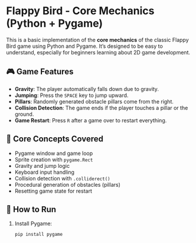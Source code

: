 # Flappy Bird - Core Mechanics (Python + Pygame)

This is a basic implementation of the **core mechanics** of the classic Flappy Bird game using Python and Pygame. It’s designed to be easy to understand, especially for beginners learning about 2D game development.

## 🎮 Game Features

- **Gravity**: The player automatically falls down due to gravity.
- **Jumping**: Press the `SPACE` key to jump upward.
- **Pillars**: Randomly generated obstacle pillars come from the right.
- **Collision Detection**: The game ends if the player touches a pillar or the ground.
- **Game Restart**: Press `R` after a game over to restart everything.

## 🧠 Core Concepts Covered

- Pygame window and game loop
- Sprite creation with `pygame.Rect`
- Gravity and jump logic
- Keyboard input handling
- Collision detection with `.colliderect()`
- Procedural generation of obstacles (pillars)
- Resetting game state for restart

## 🚀 How to Run

1. Install Pygame:
   ```bash
   pip install pygame
